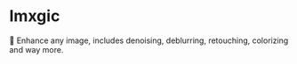 # Imxgic

📸 Enhance any image, includes denoising, deblurring, retouching, colorizing and way more.
